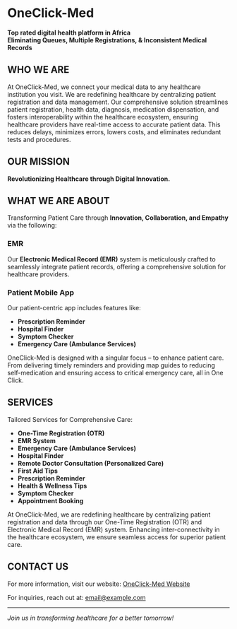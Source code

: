 # OneClick-Med
**Top rated digital health platform in Africa**  
**Eliminating Queues, Multiple Registrations, & Inconsistent Medical Records**

## WHO WE ARE
At OneClick-Med, we connect your medical data to any healthcare institution you visit. We are redefining healthcare by centralizing patient registration and data management. Our comprehensive solution streamlines patient registration, health data, diagnosis, medication dispensation, and fosters interoperability within the healthcare ecosystem, ensuring healthcare providers have real-time access to accurate patient data. This reduces delays, minimizes errors, lowers costs, and eliminates redundant tests and procedures.

## OUR MISSION
**Revolutionizing Healthcare through Digital Innovation.**

## WHAT WE ARE ABOUT
Transforming Patient Care through **Innovation, Collaboration, and Empathy** via the following:

### EMR
Our **Electronic Medical Record (EMR)** system is meticulously crafted to seamlessly integrate patient records, offering a comprehensive solution for healthcare providers.

### Patient Mobile App
Our patient-centric app includes features like:
- **Prescription Reminder**
- **Hospital Finder**
- **Symptom Checker**
- **Emergency Care (Ambulance Services)**

OneClick-Med is designed with a singular focus – to enhance patient care. From delivering timely reminders and providing map guides to reducing self-medication and ensuring access to critical emergency care, all in One Click.

## SERVICES
Tailored Services for Comprehensive Care:
- **One-Time Registration (OTR)**
- **EMR System**
- **Emergency Care (Ambulance Services)**
- **Hospital Finder**
- **Remote Doctor Consultation (Personalized Care)**
- **First Aid Tips**
- **Prescription Reminder**
- **Health & Wellness Tips**
- **Symptom Checker**
- **Appointment Booking**

At OneClick-Med, we are redefining healthcare by centralizing patient registration and data through our One-Time Registration (OTR) and Electronic Medical Record (EMR) system. Enhancing inter-connectivity in the healthcare ecosystem, we ensure seamless access for superior patient care.

## CONTACT US
For more information, visit our website: [OneClick-Med Website](https://www.oneclickmed.ng/)  

For inquiries, reach out at: [email@example.com](mailto:info@oneclickmed.ng)  

---

*Join us in transforming healthcare for a better tomorrow!*
